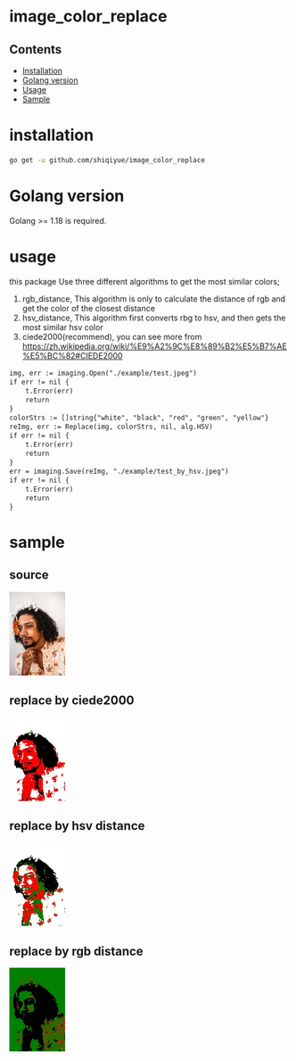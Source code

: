 # image_color_replace

## Contents

* [Installation](#installation)
* [Golang version](#golang-version)
* [Usage](#usage)
* [Sample](#sample)

# installation
```bash
go get -u github.com/shiqiyue/image_color_replace
```

# Golang version
Golang >= 1.18 is required.

# usage
this package Use three different algorithms to get the most similar colors; 
1. rgb_distance, This algorithm is only to calculate the distance of rgb and get the color of the closest distance
2. hsv_distance, This algorithm first converts rbg to hsv, and then gets the most similar hsv color
3. ciede2000(recommend), you can see more from https://zh.wikipedia.org/wiki/%E9%A2%9C%E8%89%B2%E5%B7%AE%E5%BC%82#CIEDE2000
```golang
img, err := imaging.Open("./example/test.jpeg")
if err != nil {
    t.Error(err)
    return
}
colorStrs := []string{"white", "black", "red", "green", "yellow"}
reImg, err := Replace(img, colorStrs, nil, alg.HSV)
if err != nil {
    t.Error(err)
    return
}
err = imaging.Save(reImg, "./example/test_by_hsv.jpeg")
if err != nil {
    t.Error(err)
    return
}
```


# sample
## source
![sample](./example/test.jpeg)

## replace by ciede2000
![sample](./example/test_by_cided.jpeg)

## replace by hsv distance
![sample](./example/test_by_hsv.jpeg)

## replace by rgb distance
![sample](./example/test_by_rgb.jpeg)